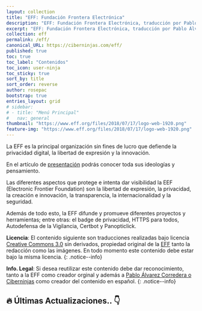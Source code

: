 ```yaml
---
layout: collection
title: "EFF: Fundación Frontera Electrónica"
description: "EFF: Fundación Frontera Electrónica, traducción por Pablo Álvarez Corredera: Ciberninjas"
excerpt: "EFF: Fundación Frontera Electrónica, traducción por Pablo Álvarez Corredera: Ciberninjas"
collection: eff
permalink: /eff/
canonical_URL: https://ciberninjas.com/eff/
published: true
toc: true
toc_label: "Contenidos"
toc_icon: user-ninja
toc_sticky: true
sort_by: title
sort_order: reverse
author: rosepac
bootstrap: true
entries_layout: grid
# sidebar:
# - title: "Menú Principal"
#   nav: general
thumbnail: "https://www.eff.org/files/2018/07/17/logo-web-1920.png"
feature-img: "https://www.eff.org/files/2018/07/17/logo-web-1920.png"
---
```


La EFF es la principal organización sin fines de lucro que defiende la privacidad digital, la libertad de expresión y la innovación.

En el artículo de <a href="/eff/fundacion-frontera-electronica/" title="Publicación sobre la EFF">presentación</a> podrás conocer toda sus ideologías y pensamiento.

Las diferentes aspectos que protege e intenta dar visibilidad la EEF (Electronic Frontier Foundation) son la libertad de expresión, la privacidad, la creación e innovación, la transparencia, la internacionalidad y la seguridad.

Además de todo esto, la EFF difunde y promueve diferentes proyectos y herramientas; entre otras: el badge de privacidad, HTTPS para todos, Autodefensa de la Vigilancia, Certbot y Panopticlick.

**Licencia**: El contenido siguiente son traducciones realizadas bajo licencia [Creative Commons 3.0](https://creativecommons.org/licenses/by-sa/3.0/deed.es) sin derivados, propiedad original de la [EFF](https://kutt.it/eff) tanto la redacción como las imágenes. En todo momento este contenido debe estar bajo la misma licencia.
{: .notice--info}

**Info. Legal**: Si desea reutilizar este contenido debe dar reconocimiento, tanto a la EFF como creador orginal y además a [Pablo Álvarez Corredera o Ciberninjas](https://kutt.it/ciberninjas) como creador del contenido en español.
{: .notice--info}

## 🔥 Últimas Actualizaciones.. 👇
